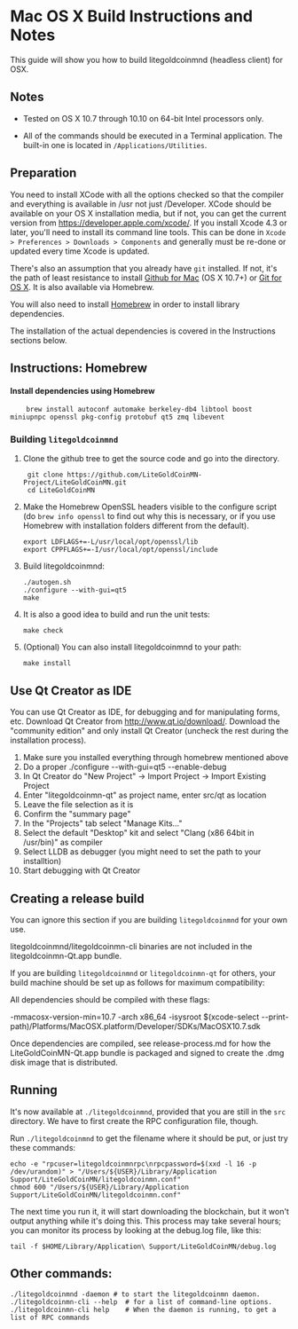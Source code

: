 Mac OS X Build Instructions and Notes
====================================
This guide will show you how to build litegoldcoinmnd (headless client) for OSX.

Notes
-----

* Tested on OS X 10.7 through 10.10 on 64-bit Intel processors only.

* All of the commands should be executed in a Terminal application. The
built-in one is located in `/Applications/Utilities`.

Preparation
-----------

You need to install XCode with all the options checked so that the compiler
and everything is available in /usr not just /Developer. XCode should be
available on your OS X installation media, but if not, you can get the
current version from https://developer.apple.com/xcode/. If you install
Xcode 4.3 or later, you'll need to install its command line tools. This can
be done in `Xcode > Preferences > Downloads > Components` and generally must
be re-done or updated every time Xcode is updated.

There's also an assumption that you already have `git` installed. If
not, it's the path of least resistance to install [Github for Mac](https://mac.github.com/)
(OS X 10.7+) or
[Git for OS X](https://code.google.com/p/git-osx-installer/). It is also
available via Homebrew.

You will also need to install [Homebrew](http://brew.sh) in order to install library
dependencies.

The installation of the actual dependencies is covered in the Instructions
sections below.

Instructions: Homebrew
----------------------

#### Install dependencies using Homebrew

        brew install autoconf automake berkeley-db4 libtool boost miniupnpc openssl pkg-config protobuf qt5 zmq libevent

### Building `litegoldcoinmnd`

1. Clone the github tree to get the source code and go into the directory.

        git clone https://github.com/LiteGoldCoinMN-Project/LiteGoldCoinMN.git
        cd LiteGoldCoinMN

2.  Make the Homebrew OpenSSL headers visible to the configure script  (do ```brew info openssl``` to find out why this is necessary, or if you use Homebrew with installation folders different from the default).

        export LDFLAGS+=-L/usr/local/opt/openssl/lib
        export CPPFLAGS+=-I/usr/local/opt/openssl/include

3.  Build litegoldcoinmnd:

        ./autogen.sh
        ./configure --with-gui=qt5
        make

4.  It is also a good idea to build and run the unit tests:

        make check

5.  (Optional) You can also install litegoldcoinmnd to your path:

        make install

Use Qt Creator as IDE
------------------------
You can use Qt Creator as IDE, for debugging and for manipulating forms, etc.
Download Qt Creator from http://www.qt.io/download/. Download the "community edition" and only install Qt Creator (uncheck the rest during the installation process).

1. Make sure you installed everything through homebrew mentioned above
2. Do a proper ./configure --with-gui=qt5 --enable-debug
3. In Qt Creator do "New Project" -> Import Project -> Import Existing Project
4. Enter "litegoldcoinmn-qt" as project name, enter src/qt as location
5. Leave the file selection as it is
6. Confirm the "summary page"
7. In the "Projects" tab select "Manage Kits..."
8. Select the default "Desktop" kit and select "Clang (x86 64bit in /usr/bin)" as compiler
9. Select LLDB as debugger (you might need to set the path to your installtion)
10. Start debugging with Qt Creator

Creating a release build
------------------------
You can ignore this section if you are building `litegoldcoinmnd` for your own use.

litegoldcoinmnd/litegoldcoinmn-cli binaries are not included in the litegoldcoinmn-Qt.app bundle.

If you are building `litegoldcoinmnd` or `litegoldcoinmn-qt` for others, your build machine should be set up
as follows for maximum compatibility:

All dependencies should be compiled with these flags:

 -mmacosx-version-min=10.7
 -arch x86_64
 -isysroot $(xcode-select --print-path)/Platforms/MacOSX.platform/Developer/SDKs/MacOSX10.7.sdk

Once dependencies are compiled, see release-process.md for how the LiteGoldCoinMN-Qt.app
bundle is packaged and signed to create the .dmg disk image that is distributed.

Running
-------

It's now available at `./litegoldcoinmnd`, provided that you are still in the `src`
directory. We have to first create the RPC configuration file, though.

Run `./litegoldcoinmnd` to get the filename where it should be put, or just try these
commands:

    echo -e "rpcuser=litegoldcoinmnrpc\nrpcpassword=$(xxd -l 16 -p /dev/urandom)" > "/Users/${USER}/Library/Application Support/LiteGoldCoinMN/litegoldcoinmn.conf"
    chmod 600 "/Users/${USER}/Library/Application Support/LiteGoldCoinMN/litegoldcoinmn.conf"

The next time you run it, it will start downloading the blockchain, but it won't
output anything while it's doing this. This process may take several hours;
you can monitor its process by looking at the debug.log file, like this:

    tail -f $HOME/Library/Application\ Support/LiteGoldCoinMN/debug.log

Other commands:
-------

    ./litegoldcoinmnd -daemon # to start the litegoldcoinmn daemon.
    ./litegoldcoinmn-cli --help  # for a list of command-line options.
    ./litegoldcoinmn-cli help    # When the daemon is running, to get a list of RPC commands
